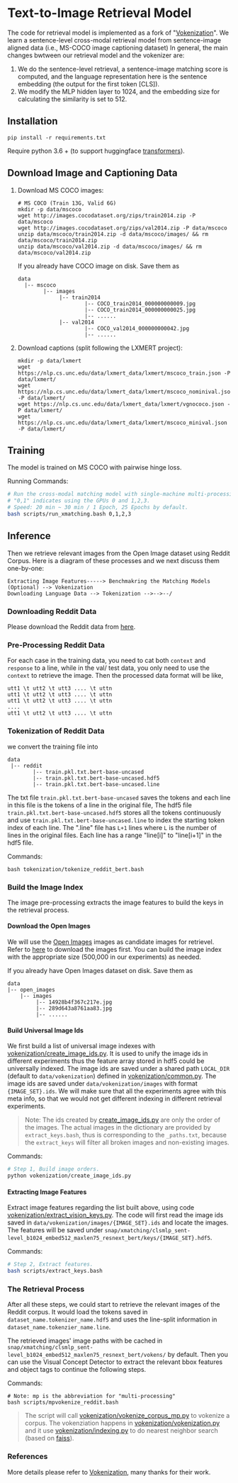 # Text-to-Image Retrieval Model

The code for retrieval model is implemented as a fork of "[Vokenization](https://arxiv.org/pdf/2010.06775.pdf)". We learn a sentence-level cross-modal retrieval model from sentence-image aligned data (i.e., MS-COCO image captioning dataset)
In general, the main changes bwtween our retrieval model and the vokenizer are:

1. We do the sentence-level retrieval, a sentence-image matching score is computed, and the language representation here is the sentence embedding (the output for the first token [CLS]).
2. We modify the MLP hidden layer to 1024, and the embedding size for calculating the similarity is set to 512.


## Installation
```shell script
pip install -r requirements.txt
```

Require python 3.6 + (to support huggingface [transformers](https://github.com/huggingface/transformers)).


## Download Image and Captioning Data
1. Download MS COCO images:
    ```shell script
    # MS COCO (Train 13G, Valid 6G)
    mkdir -p data/mscoco
    wget http://images.cocodataset.org/zips/train2014.zip -P data/mscoco
    wget http://images.cocodataset.org/zips/val2014.zip -P data/mscoco
    unzip data/mscoco/train2014.zip -d data/mscoco/images/ && rm data/mscoco/train2014.zip
    unzip data/mscoco/val2014.zip -d data/mscoco/images/ && rm data/mscoco/val2014.zip
    ```
   If you already have COCO image on disk. Save them as 
    ```
    data
      |-- mscoco
            |-- images
                 |-- train2014
                         |-- COCO_train2014_000000000009.jpg
                         |-- COCO_train2014_000000000025.jpg
                         |-- ......
                 |-- val2014
                         |-- COCO_val2014_000000000042.jpg
                         |-- ......
    ```

2. Download captions (split following the LXMERT project):
    ```shell script
    mkdir -p data/lxmert
    wget https://nlp.cs.unc.edu/data/lxmert_data/lxmert/mscoco_train.json -P data/lxmert/
    wget https://nlp.cs.unc.edu/data/lxmert_data/lxmert/mscoco_nominival.json -P data/lxmert/
    wget https://nlp.cs.unc.edu/data/lxmert_data/lxmert/vgnococo.json -P data/lxmert/
    wget https://nlp.cs.unc.edu/data/lxmert_data/lxmert/mscoco_minival.json -P data/lxmert/
    ```

## Training

The model is trained on MS COCO with pairwise hinge loss.

Running Commands:
```bash
# Run the cross-modal matching model with single-machine multi-processing distributed training
# "0,1" indicates using the GPUs 0 and 1,2,3.
# Speed: 20 min ~ 30 min / 1 Epoch, 25 Epochs by default.
bash scripts/run_xmatching.bash 0,1,2,3 
```
## Inference
Then we retrieve relevant images from the Open Image dataset using Reddit Corpus.
Here is a diagram of these processes and we next discuss them one-by-one:

```
Extracting Image Features-----> Benchmakring the Matching Models (Optional) --> Vokenization
Downloading Language Data --> Tokenization -->-->--/
```

### Downloading Reddit Data 

Please download the Reddit data from [here](https://drive.google.com/file/d/1kyfPcbwFwLm5tlaQ4on8e5K7zd-72ZyH/view).

### Pre-Processing Reddit Data 

For each case in the training data, you need to cat both `context` and `response` to a line, while in the val/ test data, you only need to use the `context` to retrieve the image. Then the processed data format will be like,

```
utt1 \t utt2 \t utt3 .... \t uttn
utt1 \t utt2 \t utt3 .... \t uttn
utt1 \t utt2 \t utt3 .... \t uttn
....
utt1 \t utt2 \t utt3 .... \t uttn
```

### Tokenization of Reddit Data

we convert the training file into

```
data 
 |-- reddit
        |-- train.pkl.txt.bert-base-uncased
        |-- train.pkl.txt.bert-base-uncased.hdf5
        |-- train.pkl.txt.bert-base-uncased.line
```

The txt file `train.pkl.txt.bert-base-uncased` saves the tokens and each line in this file is the tokens of a line 
in the original file,
The hdf5 file `train.pkl.txt.bert-base-uncased.hdf5` stores all the tokens continuously and use
`train.pkl.txt.bert-base-uncased.line` to index the starting token index of each line.
The ".line" file has `L+1` lines where `L` is the number of lines in the original files.
Each line has a range "line[i]" to "line[i+1]" in the hdf5 file.

Commands:

```shell script
bash tokenization/tokenize_reddit_bert.bash 
```
   

### Build the Image Index

The image pre-processing extracts the image features to build the keys in the retrieval process.

#### Download the Open Images

We will use the [Open Images](https://storage.googleapis.com/openimages/web/index.html) images as candidate images for retrievel.
Refer to [here](https://github.com/cvdfoundation/open-images-dataset#download-images-with-bounding-boxes-annotations) to download the images first. You can build the image index with the appropriate size (500,000 in our experiments) as needed.

If you already have Open Images dataset on disk. Save them as 

```
data
|-- open_images
    |-- images
         |-- 14928b4f367c217e.jpg
         |-- 289d643a8761aa83.jpg
         |-- ......
```

#### Build Universal Image Ids

We first build a list of universal image indexes with 
[vokenization/create_image_ids.py](vokenization/create_image_ids.py). 
It is used to unify the image ids in different experiments 
thus the feature array stored in hdf5 could be universally indexed.
The image ids are saved under a shared path `LOCAL_DIR` (default to `data/vokenization`)
 defined in [vokenization/common.py](vokenization/common.py).
The image ids are saved under `data/vokenization/images` with format `{IMAGE_SET}.ids`.
We will make sure that all the experiments agree with this meta info,
so that we would not get different indexing in different retrieval experiments.

> Note: The ids created by [create_image_ids.py](vokenization/create_image_ids.py) are only the order of the images.
> The actual images in the dictionary are provided by `extract_keys.bash`, thus is corresponding to the 
> `_paths.txt`, because the `extract_keys` will filter all broken images and non-existing images.

Commands:

```bash
# Step 1, Build image orders.
python vokenization/create_image_ids.py  
```

#### Extracting Image Features

Extract image features regarding the list built above, using code 
[vokenization/extract_vision_keys.py](vokenization/extract_vision_keys.py). 
The code will first read the image ids saved in `data/vokenization/images/{IMAGE_SET}.ids` and locate the images.
The features will be saved under `snap/xmatching/clsmlp_sent-level_b1024_embed512_maxlen75_resnext_bert/keys/{IMAGE_SET}.hdf5`.

Commands:

```bash
# Step 2, Extract features. 
bash scripts/extract_keys.bash 
```

### The Retrieval Process

After all these steps, we could start to retrieve the relevant images of the Reddit corpus.
It would load the tokens saved in `dataset_name.tokenizer_name.hdf5` 
and uses the line-split information in `dataset_name.tokenzier_name.line`.

The retrieved images' image paths with be cached in `snap/xmatching/clsmlp_sent-level_b1024_embed512_maxlen75_resnext_bert/vokens/` by default. Then you can use the Visual Concept Detector to extract the relevant bbox features and object tags to continue the following steps.


Commands:

```shell script
# Note: mp is the abbreviation for "multi-processing"
bash scripts/mpvokenize_reddit.bash
```

> The script will call
> [vokenization/vokenize_corpus_mp.py](vokenization/vokenize_corpus_mp.py)
> to vokenize a corpus. 
> The vokenziation happens in [vokenization/vokenization.py](vokenization/vokenization.py) and
> it use [vokenization/indexing.py](vokenization/indexing.py) to do nearest neighbor search
> (based on [faiss](https://github.com/facebookresearch/faiss)).

### References

More details please refer to [Vokenization](https://github.com/airsplay/vokenization), many thanks for their work.